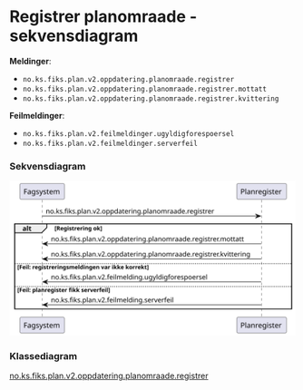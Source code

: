 # Registrer planomraade - sekvensdiagram

**Meldinger**:
- `no.ks.fiks.plan.v2.oppdatering.planomraade.registrer`
- `no.ks.fiks.plan.v2.oppdatering.planomraade.registrer.mottatt`
- `no.ks.fiks.plan.v2.oppdatering.planomraade.registrer.kvittering`

**Feilmeldinger**:
- `no.ks.fiks.plan.v2.feilmeldinger.ugyldigforespoersel`
- `no.ks.fiks.plan.v2.feilmeldinger.serverfeil`

### Sekvensdiagram
![sekvensdiagram](sequence-diagram.svg)


### Klassediagram

[no.ks.fiks.plan.v2.oppdatering.planomraade.registrer](./../../ClassDiagrams/no.ks.fiks.plan.v2.oppdatering.planomraade.registrer/README.md)

